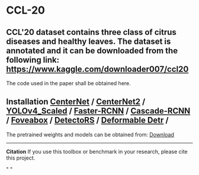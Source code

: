 # CCL-20
CCL'20 dataset contains three class of citrus diseases and healthy leaves. The dataset is annotated and it can be downloaded from the following link: https://www.kaggle.com/downloader007/ccl20
----------------------------------------------------------------------------------------------------------------------------------------------------------------------------------
The code used in the paper shall be obtained here.

**Installation**
[CenterNet](https://github.com/xingyizhou/CenterNet/blob/master/readme/INSTALL.md) /
[CenterNet2](https://github.com/facebookresearch/detectron2/blob/main/GETTING_STARTED.md) /
[YOLOv4_Scaled](https://github.com/WongKinYiu/ScaledYOLOv4) / 
[Faster-RCNN](https://github.com/open-mmlab/mmdetection/tree/master/configs/faster_rcnn) /
[Cascade-RCNN](https://github.com/open-mmlab/mmdetection/tree/master/configs/cascade_rcnn) /
[Foveabox](https://github.com/open-mmlab/mmdetection/tree/master/configs/foveabox) /
[DetectoRS](https://github.com/open-mmlab/mmdetection/blob/master/configs/detectors/README.md) /
[Deformable Detr](https://github.com/open-mmlab/mmdetection/blob/master/configs/deformable_detr/README.md) /
----------------------------------------------------------------------------------------------------------------------------------------------------------------------------------

The pretrained weights and models can be obtained from: [Download](https://drive.google.com/file/d/1Slen2k5ET3XGjSdrtH7FGbR9YqOqMy4z/view?usp=sharing)

----------------------------------------------------------------------------------------------------------------------------------------------------------------------------------

**Citation**
If you use this toolbox or benchmark in your research, please cite this project.

" "

